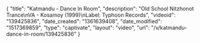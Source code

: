 {
    "title": "Katmandu - Dance In Room",
    "description": "Old School Nitzhonot Trance\nVA - Kosamoy (1999)\nLabel: Typhoon Records",
    "videoid": "139425836",
    "date_created": "1361639408",
    "date_modified": "1517369859",
    "type": "captivate",
    "layout": "video",
    "url": "\/v\/katmandu-dance-in-room\/139425836"
}